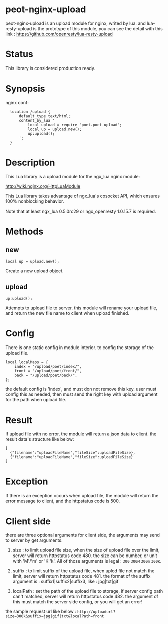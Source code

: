 peot-nginx-upload
=================

peot-nginx-upload is an upload module for nginx, writed by lua.
and lua-resty-upload is the prototype of this module, you can see the detail with this link : https://github.com/openresty/lua-resty-upload

Status
======

This library is considered production ready.

Synopsis
========

nginx conf:

```
  location /upload {
      default_type text/html;
      content_by_lua '
          local upload = require "poet.poet-upload";
          local up = upload.new();
          up:upload();
      ';
  }
```

Description
===========

This Lua library is a upload module for the ngx_lua nginx module:

http://wiki.nginx.org/HttpLuaModule

This Lua library takes advantage of ngx_lua's cosocket API, which ensures 100% nonblocking behavior.

Note that at least ngx_lua 0.5.0rc29 or ngx_openresty 1.0.15.7 is required.


Methods
=======

new
---
```local up = upload.new();```

Create a new upload object.

upload
------
`up:upload();`

Attempts to upload file to server.
this module will rename your upload file, and return the new file name to client when upload finished.

Config
=======
There is one static config in module interior. to config the storage of the upload file.
```
local localMaps = {
    index = "/upload/poet/index/",
    front = "/upload/poet/front/",
    back = "/upload/poet/back/",
};
```
the default config is 'index', and must don not remove this key.
user must config this as needed, then must send the right key with upload argument for the path when upload file.



Result
===========
If upload file with no error, the module will return a json data to client.
the result data's structure like below:
```
[
  {"filename":"uploadFileName","fileSize":uploadFileSize},
  {"filename":"uploadFileName","fileSize":uploadFileSize}
]
```

Exception
===========

If there is an exception occurs when upload file, the module will return the error message to client, and the httpstatus code is 500.

Client side
===========

there are three optional arguments for client side, the arguments may send to server by get arguments.

1. size : to limit upload file size, when the size of upload file over the limit, server will return httpstatus code 480.
          the size can be number, or unit with 'M'/'m' or 'K''k'. All of those arguments is legal : `300` `300M` `300m` `300K`.

2. suffix : to limit suffix of the upload file, when uplod file not match the limit, server will return httpstatus code 481.
          the format of the suffix argument is : suffix1|suffix2|suffix3, like : jpg|txt|gif
          
3. localPath : set the path of the upload file to storage, if server config path can't matched, server will return httpstatus code 482.
          the argument of this must match the server side config, or you will get an error!

the sample request url like below :
`http://uploadurl?size=300k&suffix=jpg|gif|txt&localPath=front`

